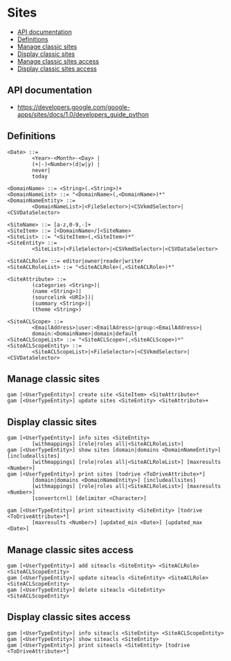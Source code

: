 # Sites
- [API documentation](#api-documentation)
- [Definitions](#definitions)
- [Manage classic sites](#manage-classic-sites)
- [Display classic sites](#display-classic-sites)
- [Manage classic sites access](#manage-classic-sites-access)
- [Display classic sites access](#display-classic-sites-access)

## API documentation
* https://developers.google.com/google-apps/sites/docs/1.0/developers_guide_python

## Definitions
```
<Date> ::=
        <Year>-<Month>-<Day> |
        (+|-)<Number>(d|w|y) |
        never|
        today

<DomainName> ::= <String>(.<String>)+
<DomainNameList> ::= "<DomainName>(,<DomainName>)*"
<DomainNameEntity> ::=
        <DomainNameList>|<FileSelector>|<CSVkmdSelector>| <CSVDataSelector>

<SiteName> ::= [a-z,0-9,-]+
<SiteItem> ::= [<DomainName>/]<SiteName>
<SiteList> ::= "<SiteItem>(,<SiteItem>)*"
<SiteEntity> ::=
        <SiteList>|<FileSelector>|<CSVkmdSelector>|<CSVDataSelector>

<SiteACLRole> ::= editor|owner|reader|writer
<SiteACLRoleList> ::= "<SiteACLRole>(,<SiteACLRole>)*"

<SiteAttribute> ::=
        (categories <String>)|
        (name <String>)|
        (sourcelink <URI>])|
        (summary <String>)|
        (theme <String>)

<SiteACLScope> ::=
        <EmailAddress>|user:<EmailAdress>|group:<EmailAddress>|
        domain:<DomainName>|domain|default
<SiteACLScopeList> ::= "<SiteACLScope>(,<SiteACLScope>)*"
<SiteACLScopeEntity> ::=
        <SiteACLScopeList>|<FileSelector>|<CSVkmdSelector>|<CSVDataSelector>
```
## Manage classic sites
```
gam [<UserTypeEntity>] create site <SiteItem> <SiteAttribute>*
gam [<UserTypeEntity>] update sites <SiteEntity> <SiteAttribute>+
```
## Display classic sites
```
gam [<UserTypeEntity>] info sites <SiteEntity>
        [withmappings] [role|roles all|<SiteACLRoleList>]
gam [<UserTypeEntity>] show sites [domain|domains <DomainNameEntity>] [includeallsites]
        [withmappings] [role|roles all|<SiteACLRoleList>] [maxresults <Number>]
gam [<UserTypeEntity>] print sites [todrive <ToDriveAttribute>*]
        [domain|domains <DomainNameEntity>] [includeallsites] 
        [withmappings] [role|roles all|<SiteACLRoleList>] [maxresults <Number>]
        [convertcrnl] [delimiter <Character>]

gam [<UserTypeEntity>] print siteactivity <SiteEntity> [todrive <ToDriveAttribute>*]
        [maxresults <Number>] [updated_min <Date>] [updated_max <Date>]
```
## Manage classic sites access
```
gam [<UserTypeEntity>] add siteacls <SiteEntity> <SiteACLRole> <SiteACLScopeEntity>
gam [<UserTypeEntity>] update siteacls <SiteEntity> <SiteACLRole> <SiteACLScopeEntity>
gam [<UserTypeEntity>] delete siteacls <SiteEntity> <SiteACLScopeEntity>
```
## Display classic sites access
```
gam [<UserTypeEntity>] info siteacls <SiteEntity> <SiteACLScopeEntity>
gam [<UserTypeEntity>] show siteacls <SiteEntity>
gam [<UserTypeEntity>] print siteacls <SiteEntity> [todrive <ToDriveAttribute>*]
```
